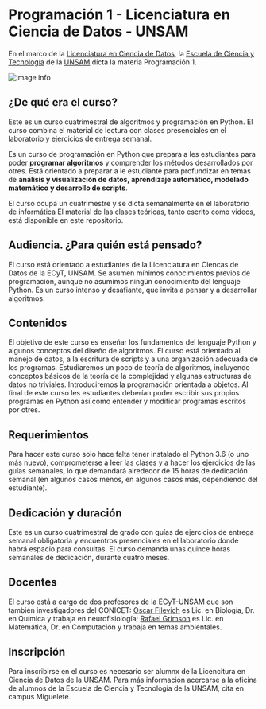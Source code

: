 # Programación 1 - Licenciatura en Ciencia de Datos - UNSAM

En el marco de la [Licenciatura en Ciencia de Datos](https://www.unsam.edu.ar/escuelas/ciencia/661/ciencia/ciencia-de-datos), 
la [Escuela de Ciencia y Tecnología](http://www.unsam.edu.ar/escuelas/ciencia/) de la [UNSAM](https://www.unsam.edu.ar/) dicta la materia Programación 1.

![image info](./Python_cloud.jpg)

## ¿De qué era el curso?
Este es un curso cuatrimestral de algoritmos y programación en Python.
El curso combina el material de lectura con clases presenciales en el laboratorio y ejercicios de entrega semanal.

Es un curso de programación en Python que prepara a les estudiantes
para poder **programar algoritmos** y comprender los métodos
desarrollados por otres. Está orientado a preparar a le estudiante para
profundizar en temas de **análisis y visualización de datos, aprendizaje automático, modelado matemático y desarrollo de scripts**.

El curso ocupa un cuatrimestre y se dicta semanalmente en el laboratorio de informática
El material de las clases teóricas, tanto escrito como videos, está disponible en este repositorio.


## Audiencia. ¿Para quién está pensado?
El curso está orientado a estudiantes de la Licenciatura en Ciencas de Datos de la ECyT, UNSAM. Se asumen mínimos
conocimientos previos de programación, aunque no asumimos ningún conocimiento del lenguaje Python. 
Es un curso intenso y desafiante, que invita a pensar y a desarrollar algoritmos.


## Contenidos
El objetivo de este curso es enseñar los fundamentos del lenguaje
Python y algunos conceptos del diseño de algoritmos. El curso está orientado al manejo de datos, a la escritura de scripts y a una organización adecuada de los programas. Estudiaremos un poco de teoría de algoritmos, incluyendo conceptos básicos de la teoría de la complejidad y algunas estructuras de datos no triviales. Introduciremos la programación orientada a objetos. Al final de este curso les estudiantes deberían poder escribir sus propios programas en Python así como entender y modificar programas escritos por otres.

## Requerimientos
Para hacer este curso solo hace falta tener instalado el Python 3.6
(o uno más nuevo), comprometerse a leer las clases y a hacer los 
ejercicios de las guías semanales, lo que demandará alrededor de 15 horas de
dedicación semanal (en algunos casos menos, en algunos casos más, dependiendo del estudiante). 

## Dedicación y duración
Este es un curso cuatrimestral de grado con guías de ejercicios de entrega semanal 
obligatoria y encuentros presenciales en el laboratorio donde 
habrá espacio para consultas. El curso demanda unas quince 
horas semanales de dedicación, durante cuatro meses.

## Docentes
El curso está a cargo de dos profesores de la ECyT-UNSAM que son también 
investigadores del CONICET: [Oscar Filevich](http://labning.com.ar/#nosotros) es Lic. en Biología, 
Dr. en Química y trabaja en neurofisiología; [Rafael Grimson](http://investigadores.unsam.edu.ar/es/investigador/407/Grimson-Rafael) es Lic. en Matemática, Dr. en Computación y trabaja en temas ambientales. 

## Inscripción
Para inscribirse en el curso es necesario ser alumnx de la Licencitura en Ciencia de Datos de la UNSAM. Para más información acercarse a la oficina de alumnos de la Escuela de Ciencia y Tecnología de la UNSAM, cita en campus Miguelete.
